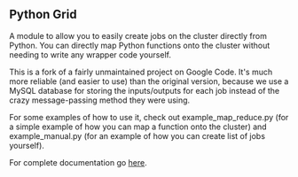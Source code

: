 Python Grid
-----------

A module to allow you to easily create jobs on the cluster directly from Python. You can directly map Python functions onto the cluster without needing to write any wrapper code yourself.

This is a fork of a fairly unmaintained project on Google Code. It's much more reliable (and easier to use) than the original version, because we use a MySQL database for storing the inputs/outputs for each job instead of the crazy message-passing method they were using.

For some examples of how to use it, check out example_map_reduce.py (for a simple example of how you can map a function onto the cluster) and example_manual.py (for an example of how you can create list of jobs yourself).

For complete documentation go [here](../blob/master/doc/index.html).
